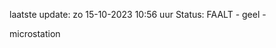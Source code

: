 laatste update: 
zo 15-10-2023 10:56   uur 
Status: FAALT - geel - 
<div class="service Y">microstation</div>